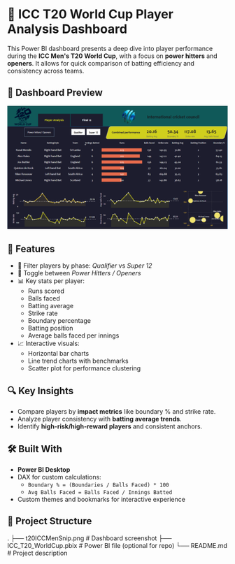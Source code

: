 # 🏏 ICC T20 World Cup Player Analysis Dashboard

This Power BI dashboard presents a deep dive into player performance during the **ICC Men's T20 World Cup**, with a focus on **power hitters** and **openers**. It allows for quick comparison of batting efficiency and consistency across teams.


## 📸 Dashboard Preview

![ICC T20 Power BI Dashboard](./t20ICCMenSnip.png)


## 🚀 Features

- 🎯 Filter players by phase: *Qualifier* vs *Super 12*
- 🔁 Toggle between *Power Hitters / Openers*
- 📊 Key stats per player:
  - Runs scored
  - Balls faced
  - Batting average
  - Strike rate
  - Boundary percentage
  - Batting position
  - Average balls faced per innings
- 📈 Interactive visuals:
  - Horizontal bar charts
  - Line trend charts with benchmarks
  - Scatter plot for performance clustering


## 🔍 Key Insights

- Compare players by **impact metrics** like boundary % and strike rate.
- Analyze player consistency with **batting average trends**.
- Identify **high-risk/high-reward players** and consistent anchors.


## 🛠️ Built With

- **Power BI Desktop**
- DAX for custom calculations:
  - `Boundary % = (Boundaries / Balls Faced) * 100`
  - `Avg Balls Faced = Balls Faced / Innings Batted`
- Custom themes and bookmarks for interactive experience


## 📁 Project Structure


.
├── t20ICCMenSnip.png      # Dashboard screenshot
├── ICC_T20_WorldCup.pbix  # Power BI file (optional for repo)
└── README.md              # Project description
